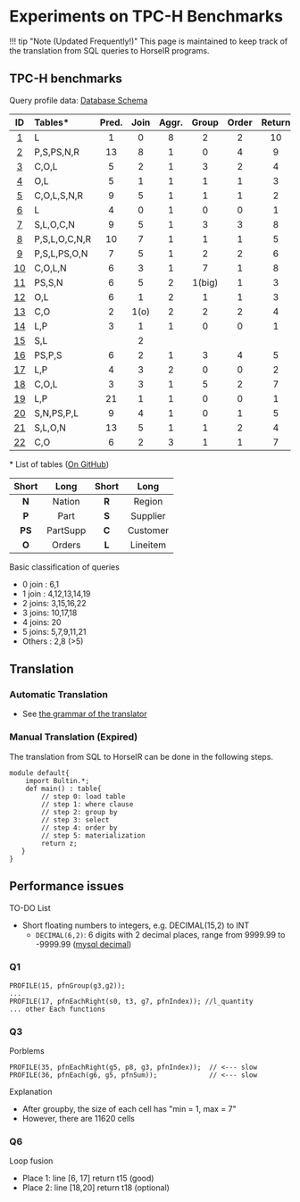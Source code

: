 # Experiments on TPC-H Benchmarks

!!! tip "Note (Updated Frequently!)"
    This page is maintained to keep track of the translation from SQL queries to HorseIR programs.

## TPC-H benchmarks

Query profile data: [Database Schema](https://github.com/Sable/HorsePower/blob/master/docs/tpch/create-table.md)

<!-- (<u>Total 22</u>: **Pass** X; <blue>Testing</blue>: X; <red>Working</red>: X) -->

| ID       | Tables\*    | Pred. | Join | Aggr. | Group | Order | Return |
| :------: | :---------- | :---: | :--: | :---: | :---: | :---: | :----: |
| [1][q1]  | L           | 1     | 0    | 8     | 2     | 2     | 10     |
| [2][q2]  | P,S,PS,N,R  | 13    | 8    | 1     | 0     | 4     | 9      |
| [3][q3]  | C,O,L       | 5     | 2    | 1     | 3     | 2     | 4      |
| [4][q4]  | O,L         | 5     | 1    | 1     | 1     | 1     | 3      |
| [5][q5]  | C,O,L,S,N,R | 9     | 5    | 1     | 1     | 1     | 2      |
| [6][q6]  | L           | 4     | 0    | 1     | 0     | 0     | 1      |
| [7][q7]  | S,L,O,C,N   | 9     | 5    | 1     | 3     | 3     | 8      |
| [8][q8]  |P,S,L,O,C,N,R| 10    | 7    | 1     | 1     | 1     | 5      |
| [9][q9]  |P,S,L,PS,O,N | 7     | 5    | 1     | 2     | 2     | 6      |
| [10][q10]| C,O,L,N     | 6     | 3    | 1     | 7     | 1     | 8      |
| [11][q11]| PS,S,N      | 6     | 5    | 2     | 1(big)| 1     | 3      |
| [12][q12]| O,L         | 6     | 1    | 2     | 1     | 1     | 3      |
| [13][q13]| C,O         | 2     | 1(o) | 2     | 2     | 2     | 4      |
| [14][q14]| L,P         | 3     | 1    | 1     | 0     | 0     | 1      |
| [15][q15]| S,L         |       | 2    |       |       |       |        |
| [16][q16]| PS,P,S      | 6     | 2    | 1     | 3     | 4     | 5      |
| [17][q17]| L,P         | 4     | 3    | 2     | 0     | 0     | 2      |
| [18][q18]| C,O,L       | 3     | 3    | 1     | 5     | 2     | 7      |
| [19][q19]| L,P         | 21    | 1    | 1     | 0     | 0     | 1      |
| [20][q20]| S,N,PS,P,L  | 9     | 4    | 1     | 0     | 1     | 5      |
| [21][q21]| S,L,O,N     | 13    | 5    | 1     | 1     | 2     | 4      |
| [22][q22]| C,O         | 6     | 2    | 3     | 1     | 1     | 7      |


\* List of tables ([On GitHub](https://github.com/Sable/HorsePower/blob/master/docs/tpch/create-table.md))

| Short | Long      | Short | Long      |
| :---: | :-------: | :---: | :-------: |
| **N** | Nation    | **R** | Region    |
| **P** | Part      | **S** | Supplier  |
| **PS**| PartSupp  | **C** | Customer  |
| **O** | Orders    | **L** | Lineitem  |


Basic classification of queries

- 0 join : 6,1
- 1 join : 4,12,13,14,19
- 2 joins: 3,15,16,22
- 3 joins: 10,17,18
- 4 joins: 20
- 5 joins: 5,7,9,11,21
- Others : 2,8 (\>5)

## Translation

### Automatic Translation

- See [the grammar of the translator](/research/hyper.md#horseir-translator)

### Manual Translation (Expired)

The translation from SQL to HorseIR can be done in the following steps.

```no-highlight
module default{
    import Bultin.*;
    def main() : table{
        // step 0: load table
        // step 1: where clause
        // step 2: group by
        // step 3: select
        // step 4: order by
        // step 5: materialization
        return z;
   }
}
```

## Performance issues

TO-DO List

- Short floating numbers to integers, e.g. DECIMAL(15,2) to INT
    + `DECIMAL(6,2)`: 6 digits with 2 decimal places, range from 9999.99 to -9999.99 ([mysql decimal](http://www.mysqltutorial.org/mysql-decimal/))

### Q1

```no-highlight
PROFILE(15, pfnGroup(g3,g2));
...
PROFILE(17, pfnEachRight(s0, t3, g7, pfnIndex)); //l_quantity
... other Each functions
```


### Q3

Porblems

```no-highlight
PROFILE(35, pfnEachRight(g5, p8, g3, pfnIndex));  // <--- slow
PROFILE(36, pfnEach(g6, g5, pfnSum));             // <--- slow
```

Explanation

- After groupby, the size of each cell has "min = 1, max = 7"
- However, there are 11620 cells

### Q6

Loop fusion

- Place 1: line [6, 17] return t15 (good)
- Place 2: line [18,20] return t18 (optional)


[q1]: https://github.com/Sable/HorsePower/blob/master/docs/tpch/q1.md
[q2]: https://github.com/Sable/HorsePower/blob/master/docs/tpch/q2.md
[q3]: https://github.com/Sable/HorsePower/blob/master/docs/tpch/q3.md
[q4]: https://github.com/Sable/HorsePower/blob/master/docs/tpch/q4.md
[q5]: https://github.com/Sable/HorsePower/blob/master/docs/tpch/q5.md
[q6]: https://github.com/Sable/HorsePower/blob/master/docs/tpch/q6.md
[q7]: https://github.com/Sable/HorsePower/blob/master/docs/tpch/q7.md
[q8]: https://github.com/Sable/HorsePower/blob/master/docs/tpch/q8.md
[q9]: https://github.com/Sable/HorsePower/blob/master/docs/tpch/q9.md
[q10]: https://github.com/Sable/HorsePower/blob/master/docs/tpch/q10.md
[q11]: https://github.com/Sable/HorsePower/blob/master/docs/tpch/q11.md
[q12]: https://github.com/Sable/HorsePower/blob/master/docs/tpch/q12.md
[q13]: https://github.com/Sable/HorsePower/blob/master/docs/tpch/q13.md
[q14]: https://github.com/Sable/HorsePower/blob/master/docs/tpch/q14.md
[q15]: https://github.com/Sable/HorsePower/blob/master/docs/tpch/q15.md
[q16]: https://github.com/Sable/HorsePower/blob/master/docs/tpch/q16.md
[q17]: https://github.com/Sable/HorsePower/blob/master/docs/tpch/q17.md
[q18]: https://github.com/Sable/HorsePower/blob/master/docs/tpch/q18.md
[q19]: https://github.com/Sable/HorsePower/blob/master/docs/tpch/q19.md
[q20]: https://github.com/Sable/HorsePower/blob/master/docs/tpch/q20.md
[q21]: https://github.com/Sable/HorsePower/blob/master/docs/tpch/q21.md
[q22]: https://github.com/Sable/HorsePower/blob/master/docs/tpch/q22.md
